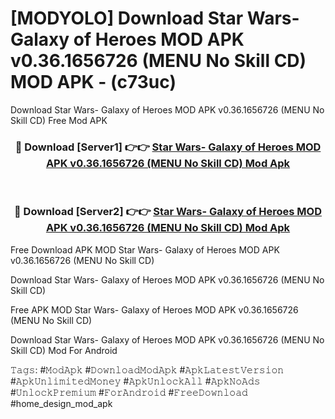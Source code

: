# [MODYOLO] Download Star Wars- Galaxy of Heroes MOD APK v0.36.1656726 (MENU No Skill CD) MOD APK - (c73uc)
Download Star Wars- Galaxy of Heroes MOD APK v0.36.1656726 (MENU No Skill CD) Free Mod APK

<div align="center">
<h3>🔴 Download [Server1] 👉👉 <a href="https://apk-comot.site?title=Star_Wars-_Galaxy_of_Heroes_MOD_APK_v0.36.1656726_(MENU_No_Skill_CD)">Star Wars- Galaxy of Heroes MOD APK v0.36.1656726 (MENU No Skill CD) Mod Apk</a></h3><br>

<h3>🔴 Download [Server2] 👉👉 <a href="https://apk-comot.site?title=Star_Wars-_Galaxy_of_Heroes_MOD_APK_v0.36.1656726_(MENU_No_Skill_CD)">Star Wars- Galaxy of Heroes MOD APK v0.36.1656726 (MENU No Skill CD) Mod Apk</a></h3>
</div>


Free Download APK MOD Star Wars- Galaxy of Heroes MOD APK v0.36.1656726 (MENU No Skill CD)

Download Star Wars- Galaxy of Heroes MOD APK v0.36.1656726 (MENU No Skill CD) 

Free APK MOD Star Wars- Galaxy of Heroes MOD APK v0.36.1656726 (MENU No Skill CD) 

Download Star Wars- Galaxy of Heroes MOD APK v0.36.1656726 (MENU No Skill CD) Mod For Android

𝚃𝚊𝚐𝚜: #𝙼𝚘𝚍𝙰𝚙𝚔 #𝙳𝚘𝚠𝚗𝚕𝚘𝚊𝚍𝙼𝚘𝚍𝙰𝚙𝚔 #𝙰𝚙𝚔𝙻𝚊𝚝𝚎𝚜𝚝𝚅𝚎𝚛𝚜𝚒𝚘𝚗 #𝙰𝚙𝚔𝚄𝚗𝚕𝚒𝚖𝚒𝚝𝚎𝚍𝙼𝚘𝚗𝚎𝚢 #𝙰𝚙𝚔𝚄𝚗𝚕𝚘𝚌𝚔𝙰𝚕𝚕 #𝙰𝚙𝚔𝙽𝚘𝙰𝚍𝚜 #𝚄𝚗𝚕𝚘𝚌𝚔𝙿𝚛𝚎𝚖𝚒𝚞𝚖 #𝙵𝚘𝚛𝙰𝚗𝚍𝚛𝚘𝚒𝚍 #𝙵𝚛𝚎𝚎𝙳𝚘𝚠𝚗𝚕𝚘𝚊𝚍 #home_design_mod_apk